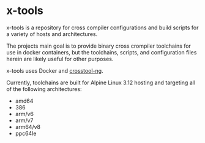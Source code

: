 # x-tools

x-tools is a repository for cross compiler configurations and build scripts for a variety of hosts and architectures.

The projects main goal is to provide binary cross crompiler toolchains for use in docker containers, but the toolchains, scripts, and configuration files herein are likely useful for other purposes.

x-tools uses Docker and [crosstool-ng](https://crosstool-ng.github.io/).

Currently, toolchains are built for Alpine Linux 3.12 hosting and targeting all of the following architectures:

* amd64
* 386
* arm/v6
* arm/v7
* arm64/v8
* ppc64le
